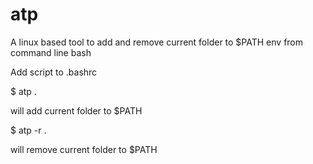 # atp
A linux based tool to add and remove current folder to $PATH env from command line bash

Add script to .bashrc

$ atp . 

will add current folder to $PATH

$ atp -r . 

will remove current folder to $PATH

